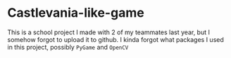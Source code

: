 # Castlevania-like-game

This is a school project I made with 2 of my teammates last year, but I somehow forgot to upload it to github.
I kinda forgot what packages I used in this project, possibly `PyGame` and `OpenCV`
